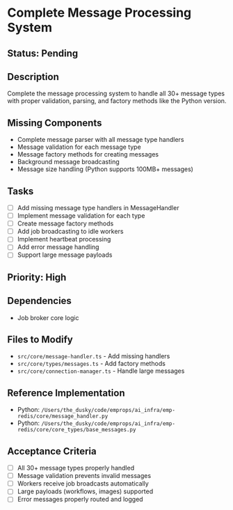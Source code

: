 # Complete Message Processing System

## Status: Pending

## Description
Complete the message processing system to handle all 30+ message types with proper validation, parsing, and factory methods like the Python version.

## Missing Components
- Complete message parser with all message type handlers
- Message validation for each message type
- Message factory methods for creating messages
- Background message broadcasting
- Message size handling (Python supports 100MB+ messages)

## Tasks
- [ ] Add missing message type handlers in MessageHandler
- [ ] Implement message validation for each type
- [ ] Create message factory methods
- [ ] Add job broadcasting to idle workers
- [ ] Implement heartbeat processing
- [ ] Add error message handling
- [ ] Support large message payloads

## Priority: High

## Dependencies
- Job broker core logic

## Files to Modify
- `src/core/message-handler.ts` - Add missing handlers
- `src/core/types/messages.ts` - Add factory methods
- `src/core/connection-manager.ts` - Handle large messages

## Reference Implementation
- Python: `/Users/the_dusky/code/emprops/ai_infra/emp-redis/core/message_handler.py`
- Python: `/Users/the_dusky/code/emprops/ai_infra/emp-redis/core/core_types/base_messages.py`

## Acceptance Criteria
- [ ] All 30+ message types properly handled
- [ ] Message validation prevents invalid messages
- [ ] Workers receive job broadcasts automatically
- [ ] Large payloads (workflows, images) supported
- [ ] Error messages properly routed and logged